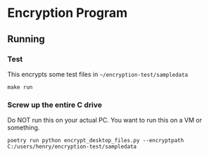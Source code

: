 # Encryption Program

## Running

### Test

This encrypts some test files in `~/encryption-test/sampledata`

    make run

### Screw up the entire C drive

Do NOT run this on your actual PC. You want to run this on a VM or something.

    poetry run python encrypt_desktop_files.py --encryptpath C:/users/henry/encryption-test/sampledata